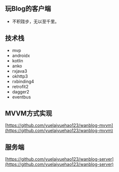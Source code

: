 ## 玩Blog的客户端
- 不积跬步，无以至千里。

## 技术栈
- mvp
- androidx
- kotlin
- anko
- rxjava3
- okhttp3
- rxbinding4
- retrofit2
- dagger2
- eventbus

## MVVM方式实现 
[https://github.com/yuelaiyuehao123/wanblog-mvvm](https://github.com/yuelaiyuehao123/wanblog-mvvm) 

## 服务端 
[https://github.com/yuelaiyuehao123/wanblog-server](https://github.com/yuelaiyuehao123/wanblog-server)


